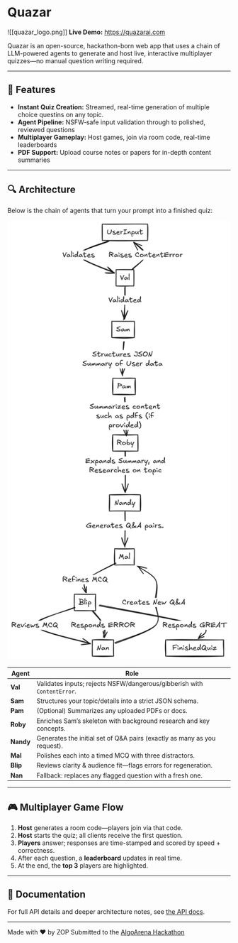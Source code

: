 # Quazar
![[quazar_logo.png]]
**Live Demo:** https://quazarai.com

Quazar is an open-source, hackathon-born web app that uses a chain of LLM-powered agents to generate and host live, interactive multiplayer quizzes—no manual question writing required.

---

## 🚀 Features

- **Instant Quiz Creation:** Streamed, real-time generation of multiple choice questins on any topic.  
- **Agent Pipeline:** NSFW‐safe input validation through to polished, reviewed questions  
- **Multiplayer Gameplay:** Host games, join via room code, real-time leaderboards  
- **PDF Support:** Upload course notes or papers for in-depth content summaries  

---

## 🔍 Architecture

Below is the chain of agents that turn your prompt into a finished quiz:

![Agent Pipeline Diagram](assets/agents.png)

| Agent  | Role                                                                 |
|--------|----------------------------------------------------------------------|
| **Val**  | Validates inputs; rejects NSFW/dangerous/gibberish with `ContentError`. |
| **Sam**  | Structures your topic/details into a strict JSON schema.            |
| **Pam**  | (Optional) Summarizes any uploaded PDFs or docs.                    |
| **Roby** | Enriches Sam’s skeleton with background research and key concepts.  |
| **Nandy**| Generates the initial set of Q&A pairs (exactly as many as you request). |
| **Mal**  | Polishes each into a timed MCQ with three distractors.              |
| **Blip** | Reviews clarity & audience fit—flags errors for regeneration.      |
| **Nan**  | Fallback: replaces any flagged question with a fresh one.           |

---

## 🎮 Multiplayer Game Flow

1. **Host** generates a room code—players join via that code.  
2. **Host** starts the quiz; all clients receive the first question.  
3. **Players** answer; responses are time-stamped and scored by speed + correctness.  
4. After each question, a **leaderboard** updates in real time.  
5. At the end, the **top 3** players are highlighted.

---

## 📖 Documentation

For full API details and deeper architecture notes, see [the API docs](https://quazar.example.com/docs).

---

Made with ❤️ by ZOP 
Submitted to the [AlgoArena Hackathon](https://algoarena.devpost.com/)  
